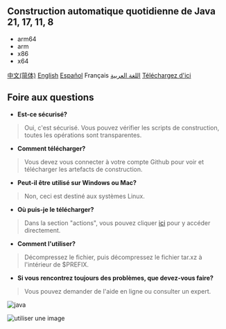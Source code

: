 ## Construction automatique quotidienne de Java 21, 17, 11, 8
- arm64
- arm
- x86
- x64

[中文(简体)](https://github.com/9gwk/java/blob/main/README.md) [English](https://github.com/9gwk/java/blob/main/README-EN.md) [Español](https://github.com/9gwk/java/blob/main/README-ES.md) Français [اللغة العربية](https://github.com/9gwk/java/blob/main/README-AR.md)
[Téléchargez d'ici](https://github.com/9gwk/java/actions)

## Foire aux questions

- **Est-ce sécurisé?**

> Oui, c'est sécurisé. Vous pouvez vérifier les scripts de construction, toutes les opérations sont transparentes.

- **Comment télécharger?**

> Vous devez vous connecter à votre compte Github pour voir et télécharger les artefacts de construction.

- **Peut-il être utilisé sur Windows ou Mac?**

> Non, ceci est destiné aux systèmes Linux.

- **Où puis-je le télécharger?**

> Dans la section "actions", vous pouvez cliquer [ici](https://github.com/9gwk/java/actions) pour y accéder directement.

- **Comment l'utiliser?**

> Décompressez le fichier, puis décompressez le fichier tar.xz à l'intérieur de $PREFIX.

- **Si vous rencontrez toujours des problèmes, que devez-vous faire?**

> Vous pouvez demander de l'aide en ligne ou consulter un expert.

![java](https://archive.biliimg.com/bfs/archive/428cf21229de58009fa8b81edac6f0066ac6552e.jpg)

![utiliser une image](https://archive.biliimg.com/bfs/archive/7179bf01b6906116b29d90db6c27c5288ce6c954.jpg)

